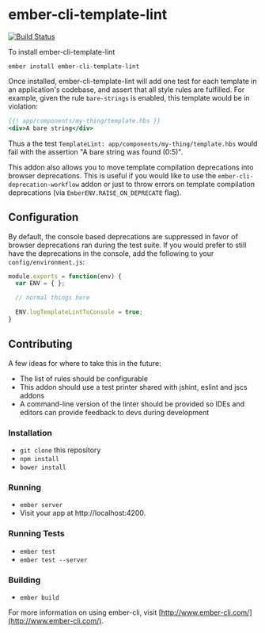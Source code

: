 # ember-cli-template-lint

[![Build Status](https://travis-ci.org/rwjblue/ember-cli-template-lint.svg?branch=master)](https://travis-ci.org/rwjblue/ember-cli-template-lint)

To install ember-cli-template-lint

```
ember install ember-cli-template-lint
```

Once installed, ember-cli-template-lint will add one test for each template
in an 
application's codebase, and assert that all style rules are fulfilled. For example, given
the rule `bare-strings` is enabled, this template would be in violation:

```hbs
{{! app/components/my-thing/template.hbs }}
<div>A bare string</div>
```

Thus a the test `TemplateLint: app/components/my-thing/template.hbs` would
fail with the assertion "A bare string was found (0:5)".

This addon also allows you to move template compilation deprecations into browser
deprecations. This is useful if you would like to use the
`ember-cli-deprecation-workflow` addon or just to throw errors on template
compilation deprecations (via `EmberENV.RAISE_ON_DEPRECATE` flag).

## Configuration

By default, the console based deprecations are suppressed in favor of browser
deprecations ran during the test suite. If you would prefer to still have the
deprecations in the console, add the following to your `config/environment.js`:

```javascript
module.exports = function(env) {
  var ENV = { };

  // normal things here

  ENV.logTemplateLintToConsole = true;
}
```

## Contributing

A few ideas for where to take this in the future:

* The list of rules should be configurable
* This addon should use a test printer shared with jshint, eslint and jscs addons 
* A command-line version of the linter should be provided so IDEs and editors
  can provide feedback to devs during development

### Installation

* `git clone` this repository
* `npm install`
* `bower install`

### Running

* `ember server`
* Visit your app at http://localhost:4200.

### Running Tests

* `ember test`
* `ember test --server`

### Building

* `ember build`

For more information on using ember-cli, visit [http://www.ember-cli.com/](http://www.ember-cli.com/).
